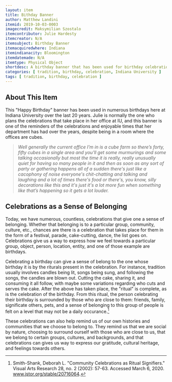 ```yaml
---
layout: item
title: Bithday Banner
author: Matthew Landini
itemid: 2019-10-03-0003
imagecredit: Maksymilian Szostalo
itemcontributor: Julie Hardesty
itemcreator: N/A
itemsubject: Birthday Banner
itemacquiredwhere: Indiana
itemindianacity: Bloomington
itemdatemade: N/A
itemtype: Physical Object
shortdesc: A birthday banner that has been used for birthday celebrations over the last 20 years.
categories: [ tradition, birthday, celebration, Indiana University ]
tags: [ tradition, birthday, celebration ]
---
```

## About This Item
This "Happy Birthday" banner has been used in numerous birthdays here at Indiana University over the last 20 years. Julie is normally the one who plans the celebrations that take place in her office at IU, and this banner is one of the reminders of the celebrations and enjoyable times that her department has had over the years, despite being in a room where the offices are cubes. 

>*Well generally the current office I’m in is a cube farm so there’s forty, fifty cubes in a single area and you'll get some murmurings and some talking occasionally but most the time it is really, really unusually quiet for having so many people in it and then as soon as any sort of party or gathering happens all of a sudden there's just like a cacophony of noise everyone's chit-chatting and talking and laughing and a lot of times there's food or there's, you know, silly decorations like this and it's just it's a lot more fun when something like that’s happening so it gets a lot louder.*

## Celebrations as a Sense of Belonging
Today, we have numerous, countless, celebrations that give one a sense of belonging. Whether that belonging is to a particular group, community, culture, etc., chances are there is a celebration that takes place for them in the form of a festival, parade, cake-cutting, dance, the list goes on. Celebrations give us a way to express how we feel towards a particular group, object, person, location, entity, and one of those example are birthdays.

Celebrating a birthday can give a sense of belong to the one whose birthday it is by the riturals present in the celebration. For instance, tradition usually involves candles being lit, songs being sung, and following the songs, the candles are blown out. Cutting the cake, sharing it, and consuming it all follow, with maybe some variations regarding who cuts and serves the cake. After the above has taken place, the "ritual" is complete, as is the celebration of the birthday. From this ritual, the person celebrating their birthday is surrounded by those who are close to them: friends, family, significate others, pets, and a sense of belonging to this group of people is felt on a level that may not be a daily occurance.[^1]

These celebrations can also help remind us of our own histories and communities that we choose to belong to. They remind us that we are social by nature, choosing to surround ourself with those who are close to us, that we belong to certain groups, cultures, and backgrounds, and that celebrations can gives us way to express our gratitude, cultural heritage, and feelings towards others.

[^1]: Smith-Shank, Deborah L. "Community Celebrations as Ritual Signifiers." Visual Arts Research 28, no. 2 (2002): 57-63. Accessed March 6, 2020. www.jstor.org/stable/20716064.
